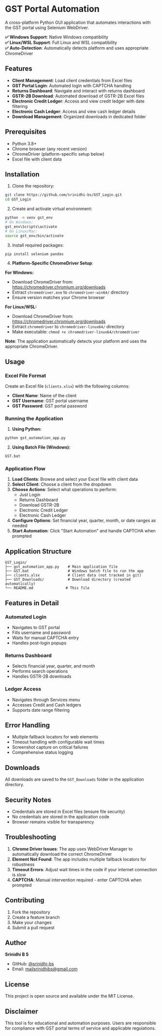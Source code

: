 # GST Portal Automation

A cross-platform Python GUI application that automates interactions with the GST portal using Selenium WebDriver.

**✅ Windows Support**: Native Windows compatibility  
**✅ Linux/WSL Support**: Full Linux and WSL compatibility  
**✅ Auto-Detection**: Automatically detects platform and uses appropriate ChromeDriver

## Features

- **Client Management**: Load client credentials from Excel files
- **GST Portal Login**: Automated login with CAPTCHA handling
- **Returns Dashboard**: Navigate and interact with returns dashboard
- **GSTR-2B Download**: Automated download of GSTR-2B Excel files
- **Electronic Credit Ledger**: Access and view credit ledger with date filtering
- **Electronic Cash Ledger**: Access and view cash ledger details
- **Download Management**: Organized downloads in dedicated folder

## Prerequisites

- Python 3.8+
- Chrome browser (any recent version)
- ChromeDriver (platform-specific setup below)
- Excel file with client data

## Installation

1. Clone the repository:
```bash
git clone https://github.com/srinidhi-bs/GST_Login.git
cd GST_Login
```

2. Create and activate virtual environment:
```bash
python -m venv gst_env
# On Windows:
gst_env\Scripts\activate
# On Linux/Mac:
source gst_env/bin/activate
```

3. Install required packages:
```bash
pip install selenium pandas
```

4. **Platform-Specific ChromeDriver Setup**:

**For Windows:**
- Download ChromeDriver from: https://chromedriver.chromium.org/downloads
- Extract `chromedriver.exe` to `chromedriver-win64/` directory
- Ensure version matches your Chrome browser

**For Linux/WSL:**
- Download ChromeDriver from: https://chromedriver.chromium.org/downloads  
- Extract `chromedriver` to `chromedriver-linux64/` directory
- Make executable: `chmod +x chromedriver-linux64/chromedriver`

**Note**: The application automatically detects your platform and uses the appropriate ChromeDriver.

## Usage

### Excel File Format

Create an Excel file (`clients.xlsx`) with the following columns:
- **Client Name**: Name of the client
- **GST Username**: GST portal username
- **GST Password**: GST portal password

### Running the Application

1. **Using Python:**
```bash
python gst_automation_app.py
```

2. **Using Batch File (Windows):**
```bash
GST.bat
```

### Application Flow

1. **Load Clients**: Browse and select your Excel file with client data
2. **Select Client**: Choose a client from the dropdown
3. **Choose Actions**: Select what operations to perform:
   - Just Login
   - Returns Dashboard
   - Download GSTR-2B
   - Electronic Credit Ledger
   - Electronic Cash Ledger
4. **Configure Options**: Set financial year, quarter, month, or date ranges as needed
5. **Start Automation**: Click "Start Automation" and handle CAPTCHA when prompted

## Application Structure

```
GST_Login/
├── gst_automation_app.py    # Main application file
├── GST.bat                  # Windows batch file to run the app
├── clients.xlsx             # Client data (not tracked in git)
├── GST_Downloads/           # Download directory (created automatically)
└── README.md               # This file
```

## Features in Detail

### Automated Login
- Navigates to GST portal
- Fills username and password
- Waits for manual CAPTCHA entry
- Handles post-login popups

### Returns Dashboard
- Selects financial year, quarter, and month
- Performs search operations
- Handles GSTR-2B downloads

### Ledger Access
- Navigates through Services menu
- Accesses Credit and Cash ledgers
- Supports date range filtering

## Error Handling

- Multiple fallback locators for web elements
- Timeout handling with configurable wait times
- Screenshot capture on critical failures
- Comprehensive status logging

## Downloads

All downloads are saved to the `GST_Downloads` folder in the application directory.

## Security Notes

- Credentials are stored in Excel files (ensure file security)
- No credentials are stored in the application code
- Browser remains visible for transparency

## Troubleshooting

1. **Chrome Driver Issues**: The app uses WebDriver Manager to automatically download the correct ChromeDriver
2. **Element Not Found**: The app includes multiple fallback locators for robustness
3. **Timeout Errors**: Adjust wait times in the code if your internet connection is slow
4. **CAPTCHA**: Manual intervention required - enter CAPTCHA when prompted

## Contributing

1. Fork the repository
2. Create a feature branch
3. Make your changes
4. Submit a pull request

## Author

**Srinidhi B S**
- GitHub: [@srinidhi-bs](https://github.com/srinidhi-bs)
- Email: mailsrinidhibs@gmail.com

## License

This project is open source and available under the MIT License.

## Disclaimer

This tool is for educational and automation purposes. Users are responsible for compliance with GST portal terms of service and applicable regulations.
